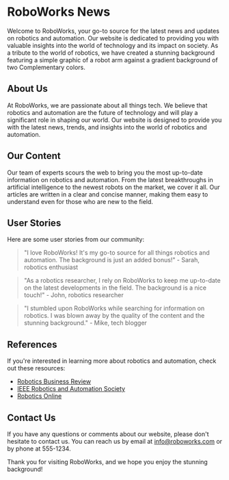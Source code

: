 <!--font:Dancing Script-->

# RoboWorks News

<!--font:Barlow Condensed-->

Welcome to RoboWorks, your go-to source for the latest news and updates on robotics and automation. Our website is dedicated to providing you with valuable insights into the world of technology and its impact on society. As a tribute to the world of robotics, we have created a stunning background featuring a simple graphic of a robot arm against a gradient background of two Com<wbr>ple<wbr>men<wbr>ta<wbr>ry colors.

## About Us

At RoboWorks, we are passionate about all things tech. We believe that robotics and automation are the future of technology and will play a significant role in shaping our world. Our website is designed to provide you with the latest news, trends, and insights into the world of robotics and automation.

## Our Content

Our team of experts scours the web to bring you the most up-to-date information on robotics and automation. From the latest breakthroughs in artificial intelligence to the newest robots on the market, we cover it all. Our articles are written in a clear and concise manner, making them easy to understand even for those who are new to the field.

## User Stories

Here are some user stories from our community:

> "I love RoboWorks! It's my go-to source for all things robotics and automation. The background is just an added bonus!" - Sarah, robotics enthusiast

> "As a robotics researcher, I rely on RoboWorks to keep me up-to-date on the latest developments in the field. The background is a nice touch!" - John, robotics researcher

> "I stumbled upon RoboWorks while searching for information on robotics. I was blown away by the quality of the content and the stunning background." - Mike, tech blogger

## References

If you're interested in learning more about robotics and automation, check out these resources:

-   [Robotics Business Review](#)
-   [IEEE Robotics and Automation Society](#)
-   [Robotics Online](#)

## Contact Us

If you have any questions or comments about our website, please don't hesitate to contact us. You can reach us by email at info@roboworks.com or by phone at 555-1234.

Thank you for visiting RoboWorks, and we hope you enjoy the stunning background!

<!--

Write me content for website with wallpaper which alt text is:

"A wallpaper with a simple graphic of a robot arm, against a gradient background of two Com<wbr>ple<wbr>men<wbr>ta<wbr>ry colors."

The name/title of the page should not be 1:1 copy of the alt text but rather a real content of the website which is using this wallpaper.

- Use markdown format
- Start with heading
- Heading should be short and concise
- The content should look like a real website
- The website should not be about the wallpaper, wallpaper is just a related background
- Heading should be contain work "wallpaper" or "background"
- Include real sections like references, contact, user stories, etc. use things relevant to the page purpose.
- Feel free to use structure like headings, bullets, numbering, blockquotes, paragraphs, horizontal lines, etc.
- You can use formatting like bold or _italic_
- You can include UTF-8 emojis
- Links should be only #hash anchors (and you can refer to the document itself)
- Do not include images


---


# RoboWorks - A Wallpaper for Tech Enthusiasts

Welcome to RoboWorks, a website dedicated to providing the latest news and updates on robotics and automation. Our website is designed for tech enthusiasts who are passionate about the future of technology and its impact on society. As a tribute to the world of robotics, we have created a wallpaper that features a simple graphic of a robot arm against a gradient background of two Com<wbr>ple<wbr>men<wbr>ta<wbr>ry colors.

## About the Wallpaper

Our wallpaper is perfect for anyone who loves robots and technology. The design features a minimalist robot arm that is both sleek and futuristic. The arm is set against a gradient background of two Com<wbr>ple<wbr>men<wbr>ta<wbr>ry colors, which creates a stunning visual effect that is both eye-catching and modern.

The wallpaper is available in high resolution, making it perfect for use on desktops, laptops, and mobile devices. It is also free to download, so you can enjoy this stunning wallpaper without having to pay a dime.

## User Stories

Here are some user stories from our community:

> "I love the RoboWorks wallpaper! It's the perfect background for my computer, and it reminds me every day of why I got into tech in the first place." - Jane, software engineer

> "As a robotics enthusiast, I'm always looking for ways to show my love for the field. The RoboWorks wallpaper is the perfect way to do that!" - Tom, robotics researcher

> "I downloaded the RoboWorks wallpaper for my phone, and now I can't stop staring at it. It's such a cool design!" - Mike, tech blogger

## References

If you're interested in learning more about robotics and automation, check out these resources:

- [Robotics Business Review](#)
- [IEEE Robotics and Automation Society](#)
- [Robotics Online](#)

## Contact Us

If you have any questions or comments about our website or the RoboWorks wallpaper, please don't hesitate to contact us. You can reach us by email at info@roboworks.com or by phone at 555-1234.

Thank you for visiting RoboWorks, and we hope you enjoy the wallpaper!


---


Heading should not include word "wallpaper". The website should not be about the wallpaper itself, wallpaper is just a related background, rewrite whole content.


---


# RoboWorks - Your Ultimate Destination for Robotics and Automation News

Welcome to RoboWorks, your go-to source for the latest news and updates on robotics and automation. Our website is dedicated to providing you with valuable insights into the world of technology and its impact on society. As a tribute to the world of robotics, we have created a stunning background featuring a simple graphic of a robot arm against a gradient background of two Com<wbr>ple<wbr>men<wbr>ta<wbr>ry colors.

## About Us

At RoboWorks, we are passionate about all things tech. We believe that robotics and automation are the future of technology and will play a significant role in shaping our world. Our website is designed to provide you with the latest news, trends, and insights into the world of robotics and automation.

## Our Content

Our team of experts scours the web to bring you the most up-to-date information on robotics and automation. From the latest breakthroughs in artificial intelligence to the newest robots on the market, we cover it all. Our articles are written in a clear and concise manner, making them easy to understand even for those who are new to the field.

## User Stories

Here are some user stories from our community:

> "I love RoboWorks! It's my go-to source for all things robotics and automation. The background is just an added bonus!" - Sarah, robotics enthusiast

> "As a robotics researcher, I rely on RoboWorks to keep me up-to-date on the latest developments in the field. The background is a nice touch!" - John, robotics researcher

> "I stumbled upon RoboWorks while searching for information on robotics. I was blown away by the quality of the content and the stunning background." - Mike, tech blogger

## References

If you're interested in learning more about robotics and automation, check out these resources:

- [Robotics Business Review](#)
- [IEEE Robotics and Automation Society](#)
- [Robotics Online](#)

## Contact Us

If you have any questions or comments about our website, please don't hesitate to contact us. You can reach us by email at info@roboworks.com or by phone at 555-1234.

Thank you for visiting RoboWorks, and we hope you enjoy the stunning background!

-->
